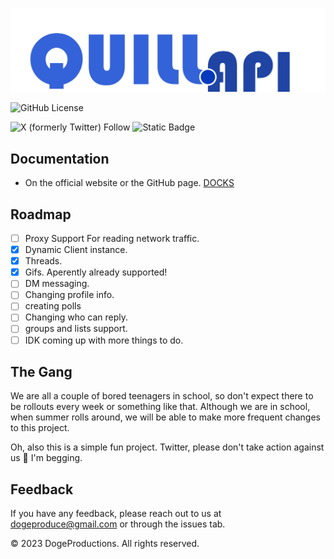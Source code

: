 
![Logo](./Quill_logo.png)




![GitHub License](https://img.shields.io/github/license/Doge-Productions/Quill-Api?style=flat-square&logo=github&labelColor=%23297ac2&color=%23297ac2)

![X (formerly Twitter) Follow](https://img.shields.io/twitter/follow/Quill_Api?style=flat-square&logo=twitter&logoColor=white&labelColor=%231DA1F2&color=%230000)
![Static Badge](https://img.shields.io/badge/Follow%20us-red?style=flat-square&logo=youtube)

## Documentation

- On the official website or the GitHub page.
[DOCKS](https://doge-productions.github.io/Quil.api/docks)

## Roadmap

- [ ] Proxy Support For reading network traffic.
- [X] Dynamic Client instance.
- [X] Threads.
- [X] Gifs. Aperently already supported!
- [ ] DM messaging.
- [ ] Changing profile info.
- [ ] creating polls
- [ ] Changing who can reply.
- [ ] groups and lists support.
- [ ] IDK coming up with more things to do.

## The Gang

We are all a couple of bored teenagers in school, so don't expect there to be rollouts every week or something like that. Although we are in school, when summer rolls around, we will be able to make more frequent changes to this project. 

Oh, also this is a simple fun project. Twitter, please don't take action against us 🥺 I'm begging.

## Feedback

If you have any feedback, please reach out to us at dogeproduce@gmail.com or through the issues tab.

© 2023 DogeProductions. All rights reserved. 